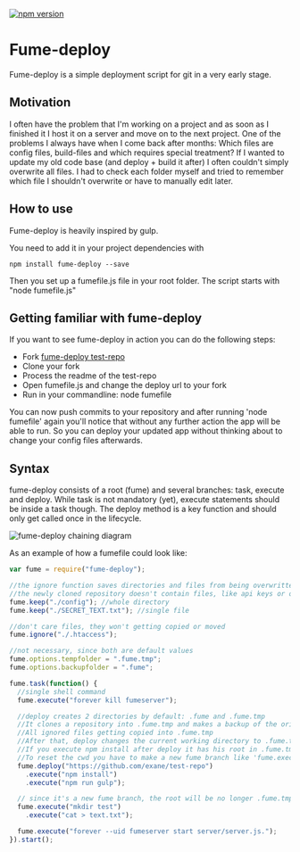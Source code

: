 [![npm version](https://badge.fury.io/js/fume-deploy.png)](https://badge.fury.io/js/fume-deploy)

# Fume-deploy

Fume-deploy is a simple deployment script for git in a very early stage.


## Motivation
I often have the problem that I'm working on a project and as soon as I finished it I host it on a server and move on to the next project.
One of the problems I always have when I come back after months: Which files are config files, build-files and which requires special treatment? If I wanted to update my old code base (and deploy + build it after) I often couldn't simply overwrite all files. I had to check each folder myself and tried to remember which file I shouldn't overwrite or have to manually edit later.

## How to use
Fume-deploy is heavily inspired by gulp. 

You need to add it in your project dependencies with 
```
npm install fume-deploy --save
```
Then you set up a fumefile.js file in your root folder.
The script starts with "node fumefile.js"
## Getting familiar with fume-deploy
If you want to see fume-deploy in action you can do the following steps:

- Fork [fume-deploy test-repo](https://github.com/exane/test-repo)
- Clone your fork
- Process the readme of the test-repo
- Open fumefile.js and change the deploy url to your fork
- Run in your commandline: node fumefile

You can now push commits to your repository and after running 'node fumefile' again you'll notice that without
any further action the app will be able to run. So you can deploy your updated app without thinking about to change your config files afterwards.



## Syntax
fume-deploy consists of a root (fume) and several branches: task, execute and deploy. While task is not mandatory (yet), execute statements should be inside a task though. The deploy method is a key function and should only get called once in the lifecycle.

![fume-deploy chaining diagram](http://i.imgur.com/rKUHpF5.png)

As an example of how a fumefile could look like:
```javascript
var fume = require("fume-deploy");

//the ignore function saves directories and files from being overwritten (from build process or if
//the newly cloned repository doesn't contain files, like api keys or other sensible data)
fume.keep("./config"); //whole directory
fume.keep("./SECRET_TEXT.txt"); //single file

//don't care files, they won't getting copied or moved
fume.ignore("./.htaccess");

//not necessary, since both are default values
fume.options.tempfolder = ".fume.tmp";
fume.options.backupfolder = ".fume";

fume.task(function() {
  //single shell command
  fume.execute("forever kill fumeserver");

  //deploy creates 2 directories by default: .fume and .fume.tmp
  //It clones a repository into .fume.tmp and makes a backup of the original root and saves it into .fume
  //All ignored files getting copied into .fume.tmp
  //After that, deploy changes the current working directory to .fume.tmp only for the following chained methods!
  //If you execute npm install after deploy it has his root in .fume.tmp
  //To reset the cwd you have to make a new fume branch like 'fume.execute()'
  fume.deploy("https://github.com/exane/test-repo")
    .execute("npm install")
    .execute("npm run gulp");

  // since it's a new fume branch, the root will be no longer .fume.tmp
  fume.execute("mkdir test")
    .execute("cat > text.txt");

  fume.execute("forever --uid fumeserver start server/server.js.");
}).start();
